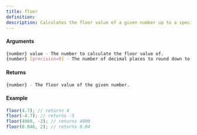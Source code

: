 ```yaml
---
title: floor
definition: 
description: Calculates the floor value of a given number up to a specified precision.
---
```



#### Arguments


```bash
{number} value - The number to calculate the floor value of.
{number} [precision=0] - The number of decimal places to round down to. Defaults to 0.
```


#### Returns


```bash
{number} - The floor value of the given number.
```


#### Example


```ts
floor(4.7); // returns 4floor(-4.7); // returns -5floor(4060, -2); // returns 4000floor(0.046, 2); // returns 0.04
```